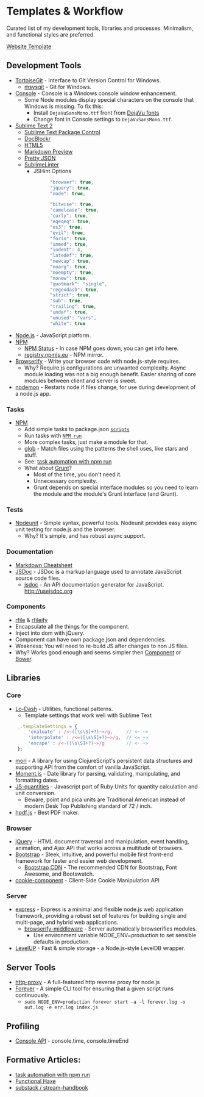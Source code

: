Templates & Workflow
====================

Curated list of my development tools, libraries and processes. Minimalism, and functional styles are preferred.

[Website Template](website/)

## Development Tools

* [TortoiseGit](https://code.google.com/p/tortoisegit/) - Interface to Git Version Control for Windows.
    * [msysgit](http://msysgit.github.io/) - Git for Windows.
* [Console](http://sourceforge.net/projects/console/) - Console is a Windows console window enhancement.
    * Some Node modules display special characters on the console that Windows is missing. To fix this:
        * Install `DejaVuSansMono.ttf` front from [DejaVu fonts](http://dejavu-fonts.org/wiki/Download)
        * Change font in Console settings to `DejaVuSansMono.ttf`.
* [Sublime Text 2](http://www.sublimetext.com/)
    * [Sublime Text Package Control](https://sublime.wbond.net/)
    * [Doc​Blockr](https://github.com/spadgos/sublime-jsdocs)
    * [HTML5](https://github.com/mrmartineau/HTML5)
    * [Markdown Preview](https://github.com/revolunet/sublimetext-markdown-preview)
    * [Pretty JSON](https://github.com/dzhibas/SublimePrettyJson)
    * [Sublime​Linter](https://github.com/SublimeLinter/SublimeLinter)
        * JSHint Options
```javascript
                "browser": true,
                "jquery": true,
                "node": true,

                "bitwise": true,
                "camelcase": true,
                "curly": true,
                "eqeqeq": true,
                "es3": true,
                "evil": true,
                "forin": true,
                "immed": true,
                "indent": 4,
                "latedef": true,
                "newcap": true,
                "noarg": true,
                "noempty": true,
                "nonew": true,
                "quotmark": "single",
                "regexdash": true,
                "strict": true,
                "sub": true,
                "trailing": true,
                "undef": true,
                "unused": "vars",
                "white": true
```
* [Node.js](http://nodejs.org/) - JavaScript platform.
* [NPM](https://npmjs.org/)
    * [NPM Status](http://status.npmjs.org/) - In case NPM goes down, you can get info here.
    * [registry.npmjs.eu](http://npmjs.eu/) - NPM mirror.
* [Browserify](http://browserify.org/) - Write your browser code with node.js-style requires.
    * Why? Require.js configurations are unwanted complexity. Async module loading was not a big enough benefit. Easier sharing of core modules between client and server is sweet.
* [nodemon](http://rss.thepiratebay.org/207) - Restarts node if files change, for use during development of a node.js app.

### Tasks
* [NPM](https://npmjs.org)
    * Add simple tasks to package.json [`scripts`](https://npmjs.org/doc/misc/npm-scripts.html)
    * Run tasks with [`NPM run`](https://npmjs.org/doc/cli/npm-run-script.html)
    * More complex tasks, just make a module for that.
    * [glob](https://npmjs.org/package/glob) - Match files using the patterns the shell uses, like stars and stuff.
    * See: [task automation with npm run](http://substack.net/task_automation_with_npm_run)
    * What about [Grunt](http://gruntjs.com/)?
        * Most of the time, you don't need it.
        * Unnecessary complexity.
        * Grunt depends on special interface modules so you need to learn the module and the module's Grunt interface (and Grunt).

### Tests
* [Nodeunit](https://github.com/caolan/nodeunit) - Simple syntax, powerful tools. Nodeunit provides easy async unit testing for node.js and the browser.
    * Why? It's simple, and has robust async support.

### Documentation
* [Markdown Cheatsheet](https://github.com/adam-p/markdown-here/wiki/Markdown-Cheatsheet)
* [JSDoc](http://en.wikipedia.org/wiki/JSDoc) - JSDoc is a markup language used to annotate JavaScript source code files.
    * [jsdoc](https://github.com/jsdoc3/jsdoc) - An API documentation generator for JavaScript. http://usejsdoc.org

### Components
* [rfile](https://npmjs.org/package/rfile) & [rfileify](https://npmjs.org/package/rfileify)
* Encapsulate all the things for the component.
* Inject into dom with jQuery.
* Component can have own package.json and dependencies.
* Weakness: You will need to re-build JS after changes to non JS files.
* Why? Works good enough and seems simpler then [Component](http://component.io/) or [Bower](http://bower.io/).

## Libraries

### Core
* [Lo-Dash](http://lodash.com/) - Utilities, functional patterns.
    * Template settings that work well with Sublime Text

```javascript
    _.templateSettings = {
        'evaluate' : /<~([\s\S]+?)~>/g,     // <~ ~>
        'interpolate' : /<=([\s\S]+?)~>/g,  // <= ~>
        'escape' : /<-([\s\S]+?)~>/g        // <- ~>
    };
```
* [mori](http://swannodette.github.io/mori/) - A library for using ClojureScript's persistent data structures and supporting API from the comfort of vanilla JavaScript.
* [Moment.js](http://momentjs.com/) - Date library for parsing, validating, manipulating, and formatting dates.
* [JS-quantities](https://github.com/gentooboontoo/js-quantities) - Javascript port of Ruby Units for quantity calculation and unit conversion.
    * Beware, point and pica units are Traditional American instead of modern Desk Top Publishing standard of 72 / inch.
* [hpdf.js](https://github.com/manuels/hpdf.js) - Best PDF maker.

### Browser
* [jQuery](http://jquery.com/) - HTML document traversal and manipulation, event handling, animation, and Ajax API that works across a multitude of browsers.
* [Bootstrap](http://getbootstrap.com/) - Sleek, intuitive, and powerful mobile first front-end framework for faster and easier web development.
    * [Bootstrap CDN](http://www.bootstrapcdn.com/) - The recommended CDN for Bootstrap, Font Awesome, and Bootswatch.
* [cookie-component](https://npmjs.org/package/cookie-component) - Client-Side Cookie Manipulation API

### Server
* [express](http://expressjs.com/) - Express is a minimal and flexible node.js web application framework, providing a robust set of features for building single and multi-page, and hybrid web applications.
    * [browserify-middleware](https://github.com/ForbesLindesay/browserify-middleware) - Server automatically browserifies modules.
        * Use environment variable NODE_ENV=production to set sensible defaults in production.
* [LevelUP](https://github.com/rvagg/node-levelup) - Fast & simple storage - a Node.js-style LevelDB wrapper.

## Server Tools
* [http-proxy](https://npmjs.org/package/http-proxy) - A full-featured http reverse proxy for node.js
* [Forever](https://github.com/nodejitsu/forever) - A simple CLI tool for ensuring that a given script runs continuously.
    * `sudo NODE_ENV=production forever start -a -l forever.log -o out.log -e err.log index.js`

## Profiling

* [Console API](https://developers.google.com/chrome-developer-tools/docs/console-api) - console.time, console.timeEnd

## Formative Articles:
* [task automation with npm run](http://substack.net/task_automation_with_npm_run)
* [Functional Haxe](http://blackdog66.wordpress.com/toolbox/haxe-the-functional-parts/)
* [substack / stream-handbook](https://github.com/substack/stream-handbook)